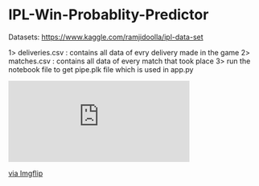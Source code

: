 # IPL-Win-Probablity-Predictor
Datasets: https://www.kaggle.com/ramjidoolla/ipl-data-set

1> deliveries.csv : contains all data of evry delivery made in the game
2> matches.csv : contains all data of every match that took place
3> run the notebook file to get pipe.plk file which is used in app.py 

<div style="width:360px;max-width:100%;"><div style="height:0;padding-bottom:45%;position:relative;"><iframe width="360" height="162" style="position:absolute;top:0;left:0;width:100%;height:100%;" frameBorder="0" src="https://imgflip.com/embed/5vgghp"></iframe></div><p><a href="https://imgflip.com/gif/5vgghp">via Imgflip</a></p></div>

